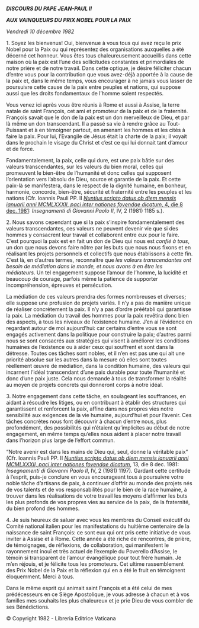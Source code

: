 ***DISCOURS DU PAPE JEAN-PAUL II***

***AUX VAINQUEURS DU PRIX NOBEL POUR LA PAIX***

*Vendredi 10 décembre 1982*

1\. Soyez les bienvenus! Oui, bienvenue à vous tous qui avez reçu le prix Nobel pour la Paix ou qui représentez des organisations auxquelles a été décerné cet honneur. Vous êtes tous chaleureusement accueillis dans cette maison où la paix est l’une des sollicitudes constantes et primordiales de notre prière et de notre travail. Dans cette optique, je désire féliciter chacun d’entre vous pour la contribution que vous avez-déjà apportée à la cause de la paix et, dans le même temps, vous encourager à ne jamais vous lasser de poursuivre cette cause de la paix entre peuples et nations, qui suppose aussi que les droits fondamentaux de l’homme soient respectés.

Vous venez ici après vous être réunis à Rome et aussi à Assise, la terre natale de saint François, cet ami et promoteur de la paix et de la fraternité. François savait que le don de la paix est un don merveilleux de Dieu, et par là même un don transcendant. Il a passé sa vie à rendre grâce au Tout-Puissant et à en témoigner partout, en amenant les hommes et les cités à faire la paix. Pour lui, l’Evangile de Jésus était la charte de la paix; il voyait dans le prochain le visage du Christ et c’est ce qui lui donnait tant d’amour et de force.

Fondamentalement, la paix, celle qui dure, est une paix bâtie sur des valeurs transcendantes, sur les valeurs du bien moral, celles qui promeuvent le bien-être de l’humanité et donc celles qui supposent l’orientation vers l’absolu de Dieu, source et garantie de la paix. Et cette paix-là se manifestera, dans le respect de la dignité humaine, en bonheur, harmonie, concorde, bien-être, sécurité et fraternité entre les peuples et les nations (Cfr. Ioannis Pauli PP. II [*Nuntius scripto datus ob diem mensis ianuarii anni MCMLXXXII, paci inter nationes fovendae dicatum*, 4, die 8 dec. 1981](/content/john-paul-ii/fr/messages/peace/documents/hf_jp-ii_mes_19811208_xv-world-day-for-peace.html): *Insegnamenti di Giovanni Paolo II*, IV, 2 (1981) 1185 s.).

2\. Nous savons cependant que si la paix s’inspire fondamentalement des valeurs transcendantes, ces valeurs ne peuvent devenir vie que si des hommes y consacrent leur travail et collaborent entre eux pour le faire. C’est pourquoi la paix est en fait un don de Dieu qui nous est *confié à tous*, un don que nous devons faire nôtre par les buts que nous nous fixons et en réalisant les projets personnels et collectifs que nous établissons à cette fin. C’est là, en d’autres termes, reconnaître que *les valeurs transcendantes ont besoin de médiation dans le monde, et nous avons à en être les médiateurs*. Un tel engagement suppose l’amour de l’homme, la lucidité et beaucoup de courage, parfois même la patience de supporter incompréhension, épreuves et persécution.

La médiation de ces valeurs prendra des formes nombreuses et diverses; elle suppose une profusion de projets variés. Il n’y a pas de manière unique de réaliser concrètement la paix. Il n’y a pas d’ordre préétabli qui garantisse la paix. La médiation du travail des hommes pour la paix revêtira donc bien des aspects, à tous les niveaux de l’existence humaine. J’en ai l’évidence en regardant autour de moi aujourd’hui: car certains d’entre vous se sont engagés activement dans la politique pour construire la paix; d’autres parmi nous se sont consacrés aux stratégies qui visent à améliorer les conditions humaines de l’existence ou à aider ceux qui souffrent et sont dans la détresse. Toutes ces tâches sont nobles, et il n’en est pas une qui ait une priorité absolue sur les autres dans la mesure où elles sont toutes réellement œuvre de médiation, dans la condition humaine, des valeurs qui incarnent l’idéal transcendant d’une paix durable pour toute l’humanité et donc d’une paix juste. Cela nous demande à tous de transformer la réalité au moyen de projets concrets qui donneront corps à notre idéal.

3\. Notre engagement dans cette tâche, en soulageant les souffrances, en aidant à résoudre les litiges, ou en contribuant à établir des structures qui garantissent et renforcent la paix, affine dans nos propres vies notre sensibilité aux exigences de la vie humaine, aujourd’hui et pour l’avenir. Ces tâches concrètes nous font découvrir à chacun d’entre nous, plus profondément, des possibilités qui n’étaient qu’implicites au début de notre engagement, en même temps qu’elles nous aident à placer notre travail dans l’horizon plus large de l’effort commun.

“Notre avenir est dans les mains de Dieu qui, seul, donne la véritable paix” (Cfr. Ioannis Pauli PP. II *[Nuntius scripto datus ob diem mensis ianuarii anni MCMLXXXII, paci inter nationes fovendae dicatum](http://www.vatican.va/holy_father/john_paul_ii/messages/peace/documents/hf_jp-ii_mes_19811208_xv-world-day-for-peace_fr.html)*, 13, die 8 dec. 1981: *Insegnamenti di Giovanni Paolo II*, IV, 2 (1981) 1197). Gardant cette certitude à l’esprit, puis-je conclure en vous encourageant tous à poursuivre votre noble tâche d’artisans de paix, à continuer d’offrir au monde des projets nés de vos talents et de vos responsabilités pour le bien de la race humaine, à trouver dans les réalisations de votre travail les moyens d’affirmer les buts les plus profonds de vos propres vies au service de la paix, de la fraternité, du bien profond des hommes.

4\. Je suis heureux de saluer avec vous les membres du Conseil exécutif du Comité national italien pour les manifestations du huitième centenaire de la naissance de saint François: ce sont eux qui ont pris cette initiative de vous inviter à Assise et à Rome. Cette année a été riche de rencontres, de prière, de témoignages, de réflexions, de collaboration, qui manifestent le rayonnement inouï et très actuel de l’exemple du Poverello d’Assise, le témoin si transparent de l’amour évangélique pour tout frère humain. Je m’en réjouis, et je félicite tous les promoteurs. Cet ultime rassemblement des Prix Nobel de la Paix et la réflexion qui en a été le fruit en témoignent éloquemment. Merci à tous.

Dans le même esprit qui animait saint François et a été celui de mes prédécesseurs en ce Siège Apostolique, je vous adresse à chacun et à vos familles mes souhaits les plus chaleureux et je prie Dieu de vous combler de ses Bénédictions.

© Copyright 1982 - Libreria Editrice Vaticana